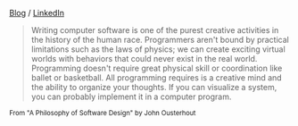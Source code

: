 <p align="left">
  <a href="https://kevingil.com">Blog</a> /
  <a href="https://www.linkedin.com/in/kevingil/">LinkedIn</a>
</p>



> Writing computer software is one of the purest creative activities in the history of the human race. Programmers aren't bound by practical limitations such as the laws of physics; we can create exciting virtual worlds with behaviors that could never exist in the real world. Programming doesn't require great physical skill or coordination like ballet or basketball. All programming requires is a creative mind and the ability to organize your thoughts. If you can visualize a system, you can probably implement it in a computer program.

<sub>From "A Philosophy of Software Design" by John Ousterhout</sub>
